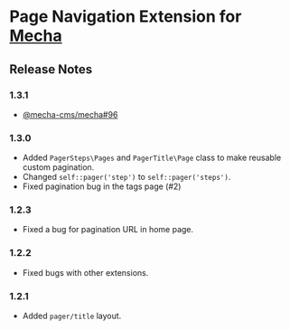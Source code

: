 Page Navigation Extension for [Mecha](https://github.com/mecha-cms/mecha)
=========================================================================

Release Notes
-------------

### 1.3.1

 - [@mecha-cms/mecha#96](https://github.com/mecha-cms/mecha/issues/96)

### 1.3.0

 - Added `PagerSteps\Pages` and `PagerTitle\Page` class to make reusable custom pagination.
 - Changed `self::pager('step')` to `self::pager('steps')`.
 - Fixed pagination bug in the tags page (#2)

### 1.2.3

 - Fixed a bug for pagination URL in home page.

### 1.2.2

 - Fixed bugs with other extensions.

### 1.2.1

 - Added `pager/title` layout.
